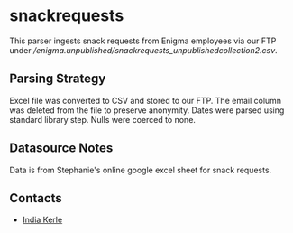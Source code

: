 # snackrequests

This parser ingests snack requests from Enigma employees via our FTP under _/enigma.unpublished/snackrequests_unpublishedcollection2.csv_. 

## Parsing Strategy

Excel file was converted to CSV and stored to our FTP. The email column was deleted from the file to preserve anonymity. Dates were parsed using standard library step. Nulls were coerced to none.

## Datasource Notes

Data is from Stephanie's online google excel sheet for snack requests. 

## Contacts

* [India Kerle](india.kerle@enigma.com)